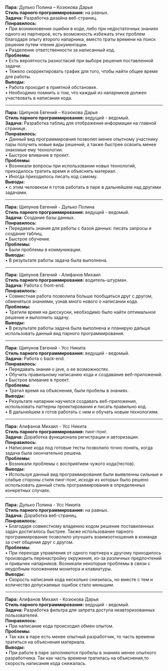 **Пара:** Дулько Полина – Козюкова Дарья  
**Стиль парного программирования:** на равных.  
**Задача:** Разработка дизайна веб-страниц.          
**Понравилось:**   
•	При возникновении ошибки в коде, либо при недостаточных знаниях одного из партнеров, есть возможность избежать этих проблем благодаря опыту второго напарника, вместо траты времени на поиск решения путем чтения документации.  
•	Разделение ответственности за написанный код.          
**Проблемы:**  
•	Есть вероятность разногласий при выборе решения поставленной задачи.  
•	Тяжело скорректировать график для того, чтобы найти общее время для работы.  
**Выводы:**   
•	Работа проходит в приятной обстановке.  
•	Необходимо помнить о том, что каждый из напарников должен участвовать в написании кода.   

--------------------------------------------------------------------

**Пара:** Щипунов Евгений – Козюкова Дарья  
**Стиль парного программирования:** ведущий - ведомый.  
**Задача:** Разработка таблиц для отображения информации на главной странице.           
**Понравилось:**   
•	Данный вид программировния позволил менее опытному участнику пары получить новые виды решений, а также быстрее освоить менее знакомые ему технологии.    
•	Быстрое вливание в проект.  
**Проблемы:**   
•	Возникали вопросы при использовании новых технологий, приходилось тратить время и объяснять материал.    
•	Иногда приходилось писать код самому.    
**Выводы:**     
•	с этим человеком я готов работать в паре в дальнейшем над другими задачами.   

--------------------------------------------------------------------


**Пара:** Щипунов Евгений - Дулько Полина  
**Стиль парного программирования:** ведущий - ведомый.    
**Задача:** Создание базы данных.          
**Понравилось:**   
•	Передавать знания для работы с базой данных: писать запросы и создание таблиц.  
•	Быстрое обучение.      
**Проблемы:**  
• Были проблемы в коммуникации.      
**Выводы:**   
•	В результате работы задача была выполнена.  

--------------------------------------------------------------------


**Пара:** Щипунов Евгений - Алифанов Михаил   
**Стиль парного программирования:** водитель-штурман.  
**Задача:** Работа с front-end.           
**Понравилось:**   
•	Совместная работа позволила больше пообщаться друг с другом, обменяться знаниями, узнав много нового о написании кода.  
**Проблемы:**  
• Тратили время на дисскусии, необходимо было найти оптимальное решение и выполнить задачу.    
**Выводы:**   
•	В результате работы задача была выполнена и планирую дальше использовать данный вид парного программирования.   

--------------------------------------------------------------------


**Пара:** Щипунов Евгений - Усс Никита  
**Стиль парного программирования:** ведущий - ведомый.    
**Задача:** Работа с back-end.          
**Понравилось:**   
•	Передавать знания о jave, о ее возможностях.     
•	Обучить правильному написанию кода и создавание веб-приложений.   
•	Быстрое вливание в проект.   
**Проблемы:**  
• Тратил время на объяснения, были пробелы в знаниях.      
**Выводы:**   
•	Результате напарник научился создавать веб-приложения, использовать паттерны проектирования и писать правильно код.   
•	В дальнейшем я готов работать с ним и обучать новым технологиям.

--------------------------------------------------------------------


**Пара:** Алифанов Михаил - Усс Никита  
**Стиль парного программирования:** пинг-понг.    
**Задача:** Доработка функционала регистрации и авторизации.          
**Понравилось:**   
•	Написание кода под готовые тесты позволило точно понять, когда задача была окончательно решена.  
**Проблемы:**  
• Возникали проблемы с восприятием чужого кода(тестов).      
**Выводы:**   
•	Используя данный вид программирования были выявленны сильные и слабые стороны стиля пинг-понг, исходя из которых было решено использовать данный стиль программирования в определенных конкретных случаях.  

--------------------------------------------------------------------


**Пара:** Дулько Полина - Усс Никита  
**Стиль парного программирования:** на равных.    
**Задача:** Доработка веб-страниц.          
**Понравилось:**   
•	Благодаря совместному владению кодом решение поставиленных задач достигалось быстрее. Также использование парного программирование позволило улучшить взаимоотношения в команде за счет общения друг с другом.  
**Проблемы:**  
• При переходе управления от одного партнера к другому приходилось производить перенастройку окружения, из-за различных предпочтений и привычек напарников. Возникали некоторые проблемы в связи с неудобным положением монитора и клавиатуры.       
**Выводы:**   
•	Скорость написания кода несколько снизилась, но вместе с тем и количество допускаемых ошибок стало меньшим.  

--------------------------------------------------------------------


**Пара:** Алифанов Михаил - Козюкова Дарья   
**Стиль парного программирования:** ведущий - ведомый.  
**Задача:** Разработка фильтра для запрета доступа неавторизованных пользователей.          
**Понравилось:**   
•	При написание кода происходил обмен опытом.    
**Проблемы:**  
•	Так как в паре есть менее опытный разработчик, то часть времени тратиться на объяснения материала.     
**Выводы:**   
•	При работе в паре заполняются пробелы в знаниях менее опытного разработчика. Так как часть времени тратилась на объяснения,то скорость написания кода снижалась.

